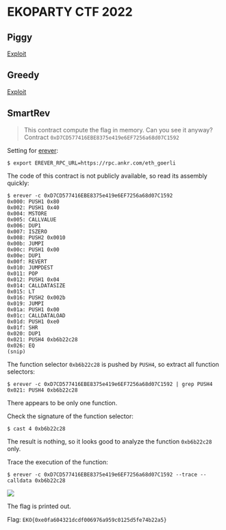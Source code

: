 # EKOPARTY CTF 2022

## Piggy
[Exploit](Piggy/PiggyExploit.s.sol)

## Greedy
[Exploit](Greedy/GreedyExploit.s.sol)

## SmartRev
>This contract compute the flag in memory. Can you see it anyway?
Contract
`0xD7CD577416EBE8375e419e6EF7256a68d07C1592`

Setting for [erever](https://github.com/minaminao/erever):

```
$ export EREVER_RPC_URL=https://rpc.ankr.com/eth_goerli
```

The code of this contract is not publicly available, so read its assembly quickly:
```
$ erever -c 0xD7CD577416EBE8375e419e6EF7256a68d07C1592
0x000: PUSH1 0x80
0x002: PUSH1 0x40
0x004: MSTORE
0x005: CALLVALUE
0x006: DUP1
0x007: ISZERO
0x008: PUSH2 0x0010
0x00b: JUMPI
0x00c: PUSH1 0x00
0x00e: DUP1
0x00f: REVERT
0x010: JUMPDEST
0x011: POP
0x012: PUSH1 0x04
0x014: CALLDATASIZE
0x015: LT
0x016: PUSH2 0x002b
0x019: JUMPI
0x01a: PUSH1 0x00
0x01c: CALLDATALOAD
0x01d: PUSH1 0xe0
0x01f: SHR
0x020: DUP1
0x021: PUSH4 0xb6b22c28
0x026: EQ
(snip)
```

The function selector `0xb6b22c28` is pushed by `PUSH4`, so extract all function selectors:

```
$ erever -c 0xD7CD577416EBE8375e419e6EF7256a68d07C1592 | grep PUSH4
0x021: PUSH4 0xb6b22c28
```

There appears to be only one function.

Check the signature of the function selector:
```
$ cast 4 0xb6b22c28

```

The result is nothing, so it looks good to analyze the function `0xb6b22c28` only.

Trace the execution of the function:
```
$ erever -c 0xD7CD577416EBE8375e419e6EF7256a68d07C1592 --trace --calldata 0xb6b22c28
```

![](https://i.gyazo.com/05c0c1350073e03aaeeafc8b4b83f7a1.png)

The flag is printed out.

Flag: `EKO{0xe0fa604321dcdf006976a959c0125d5fe74b22a5}`
